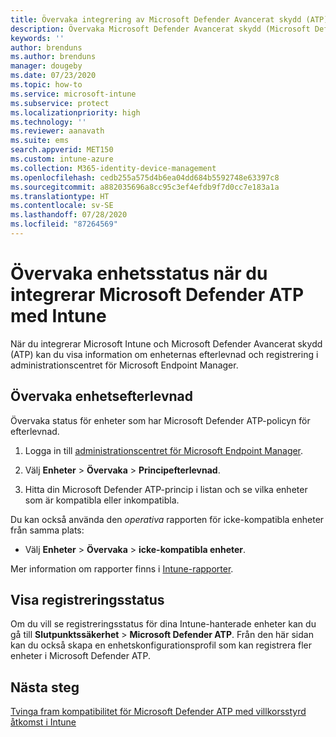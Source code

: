 ```yaml
---
title: Övervaka integrering av Microsoft Defender Avancerat skydd (ATP) i Microsoft Intune – Azure | Microsoft Docs
description: Övervaka Microsoft Defender Avancerat skydd (Microsoft Defender ATP) med Intune, inklusive status för enhetsefterlevnad och registrering.
keywords: ''
author: brenduns
ms.author: brenduns
manager: dougeby
ms.date: 07/23/2020
ms.topic: how-to
ms.service: microsoft-intune
ms.subservice: protect
ms.localizationpriority: high
ms.technology: ''
ms.reviewer: aanavath
ms.suite: ems
search.appverid: MET150
ms.custom: intune-azure
ms.collection: M365-identity-device-management
ms.openlocfilehash: cedb255a575d4b6ea04dd684b5592748e63397c8
ms.sourcegitcommit: a882035696a8cc95c3ef4efdb9f7d0cc7e183a1a
ms.translationtype: HT
ms.contentlocale: sv-SE
ms.lasthandoff: 07/28/2020
ms.locfileid: "87264569"
---
```

# <a name="monitor-device-status-when-you-integrate-microsoft-defender-atp-with-intune"></a>Övervaka enhetsstatus när du integrerar Microsoft Defender ATP med Intune

När du integrerar Microsoft Intune och Microsoft Defender Avancerat skydd (ATP) kan du visa information om enheternas efterlevnad och registrering i administrationscentret för Microsoft Endpoint Manager.

## <a name="monitor-device-compliance"></a>Övervaka enhetsefterlevnad

Övervaka status för enheter som har Microsoft Defender ATP-policyn för efterlevnad.

1. Logga in till [administrationscentret för Microsoft Endpoint Manager](https://go.microsoft.com/fwlink/?linkid=2109431).

2. Välj **Enheter** > **Övervaka** > **Principefterlevnad**.

3. Hitta din Microsoft Defender ATP-princip i listan och se vilka enheter som är kompatibla eller inkompatibla.

Du kan också använda den *operativa* rapporten för icke-kompatibla enheter från samma plats:

- Välj **Enheter** > **Övervaka** > **icke-kompatibla enheter**.

Mer information om rapporter finns i [Intune-rapporter](../fundamentals/reports.md).

## <a name="view-onboarding-status"></a>Visa registreringsstatus

Om du vill se registreringsstatus för dina Intune-hanterade enheter kan du gå till **Slutpunktssäkerhet** > **Microsoft Defender ATP**. Från den här sidan kan du också skapa en enhetskonfigurationsprofil som kan registrera fler enheter i Microsoft Defender ATP.

## <a name="next-steps"></a>Nästa steg

[Tvinga fram kompatibilitet för Microsoft Defender ATP med villkorsstyrd åtkomst i Intune](../protect/advanced-threat-protection.md)
